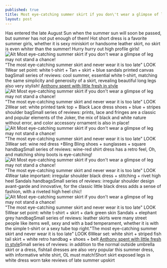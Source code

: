 ```yaml
---
published: true
title: Most eye-catching summer skirt if you don\'t wear a glimpse of leg may not stand a chance!
layout: post
---
```

Has entered the late August Sun when the summer sun will soon be passed, but summer has not put enough of them! Hot short dress is a favorite summer girls, whether it is sexy miniskirt or handsome leather skirt, no skirt is even whiter than the summer! Hurry hurry out high profile girls!![Alt Most eye-catching summer skirt if you don\'t wear a glimpse of leg may not stand a chance!](https://c2.staticflickr.com/2/1526/24298920251_be73a83696_b.jpg)\"The most eye-catching summer skirt and never wear it is too late\" LOOK 1Wear set point: white t-shirt + Tan + skirt + blue sandals printed canvas bagSmall series of reviews: cool summer, essential white t-shirt, matching the same simplicity and generosity of a skirt, revealing beautiful long legs also very stylish! [Anthony spent with little fresh in style](https://bestfendicase.wordpress.com/2015/11/27/anthony-spent-with-little-fresh-in-style/)![Alt Most eye-catching summer skirt if you don\'t wear a glimpse of leg may not stand a chance!](https://c2.staticflickr.com/2/1571/24381402985_9d29867915_b.jpg)\"The most eye-catching summer skirt and never wear it is too late\" LOOK 2Wear set: white printed tank top + Black Lace dress shoes + blue + stripes shoulder bagSmall series of reviews: prints, lace and fringes are a classic and popular elements of the Joker, the mix of black and white nature without error, and color accessory ornament is also in place!![Alt Most eye-catching summer skirt if you don\'t wear a glimpse of leg may not stand a chance!](https://c2.staticflickr.com/2/1626/24273190142_c9eebf45cd_b.jpg)\"The most eye-catching summer skirt and never wear it is too late\" LOOK 3Wear set: wine red dress +Bling Bling shoes + sunglasses + square handbagSmall series of reviews: wine-red shirt dress has a retro feel, Oh, and matching shiny boots is eye-catching!![Alt Most eye-catching summer skirt if you don\'t wear a glimpse of leg may not stand a chance!](https://c2.staticflickr.com/2/1495/24355212476_266967ac31_b.jpg)\"The most eye-catching summer skirt and never wear it is too late\" LOOK 4Wear take important: irregular shoulder black dress + stitching + rivet high heel Sandals handbagsSmall series of reviews: irregular shoulder design avant-garde and innovative, for the classic little black dress adds a sense of fashion, with a riveted high heel chic!![Alt Most eye-catching summer skirt if you don\'t wear a glimpse of leg may not stand a chance!](https://c2.staticflickr.com/2/1522/24085836250_30f70fa4d7_b.jpg)\"The most eye-catching summer skirt and never wear it is too late\" LOOK 5Wear set point: white t-shirt + skirt + dark green skin Sandals + elephant grey handbagSmall series of reviews: leather skirts were many street people like items well, sexy and with a bad temperament, whether it is with the simple t-shirt or a sexy tube top right.\"The most eye-catching summer skirt and never wear it is too late\" LOOK 6Wear set: white shirt + striped fish tail skirt + white retro handbag + shoes + belt [Anthony spent with little fresh in style](https://bestfendicase.wordpress.com/2015/11/27/anthony-spent-with-little-fresh-in-style/)Small series of reviews: in addition to the normal outside umbrella skirt or a dress, fishtail dresses are also very popular this summer dress, with informative white shirt, OL must match!Short skirt exposed legs in white dress worn take reviews of late summer upskirt